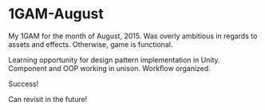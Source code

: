 # 1GAM-August
My 1GAM for the month of August, 2015. 
Was overly ambitious in regards to assets and effects. 
Otherwise, game is functional. 

Learning opportunity for design pattern implementation in Unity. Component and OOP working in unison. Workflow organized.

Success!

Can revisit in the future!
